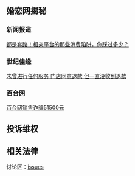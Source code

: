 ## 婚恋网揭秘
### 新闻报道
[都是套路！相亲平台的那些消费陷阱，你踩过多少？](https://mp.weixin.qq.com/s/UEqS3WKUg9uDC0ICAB_CPA)
### 世纪佳缘
[未曾进行任何服务 门店同意退款 但一直没收到退款](https://tousu.sina.com.cn/complaint/view/17347825022/)
### 百合网
[百合网销售诈骗51500元](https://tousu.sina.com.cn/complaint/view/17347453141/)
## 投诉维权
## 相关法律

讨论区：[issues](https://github.com/HUNLIANWANG/hunlianwang.github.io/issues)
